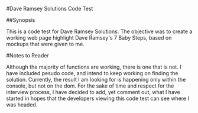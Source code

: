 #Dave Ramsey Solutions Code Test

##Synopsis

This is a code test for Dave Ramsey Solutions. The objective was to create a working web page highlight Dave Ramsey's 7 Baby Steps, based on mockups that were given to me.

#Notes to Reader

Although the majority of functions are working, there is one that is not. I have included pesudo code, and intend to keep working on finding the solution. Currently, the result I am looking for is happening only within the console, but not on the dom. For the sake of time and respect for the interview process, I have decided to add, yet comment out, what I have started in hopes that the developers viewing this code test can see where I was headed.
